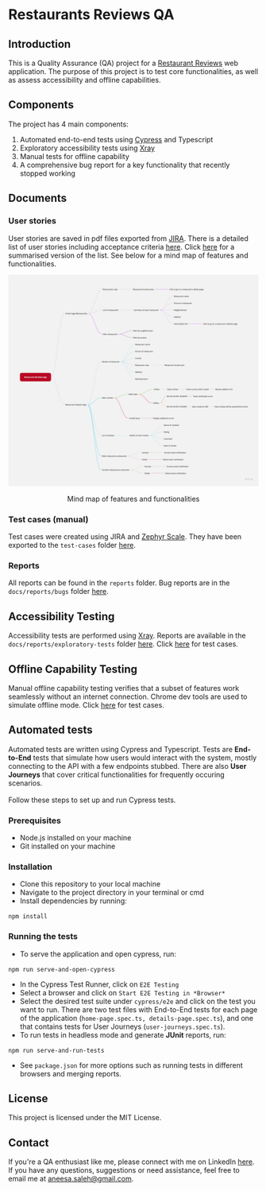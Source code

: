 # Restaurants Reviews QA

## Introduction
This is a Quality Assurance (QA) project for a [Restaurant Reviews](https://restaurant-reviews.glitch.me/) web application. The purpose of this project is to test core functionalities, as well as assess accessibility and offline capabilities.

## Components
The project has 4 main components:

1. Automated end-to-end tests using [Cypress](https://www.cypress.io) and Typescript
2. Exploratory accessibility tests using [Xray](https://www.getxray.app/exploratory-testing)
3. Manual tests for offline capability
4. A comprehensive bug report for a key functionality that recently stopped working

## Documents

### User stories
User stories are saved in pdf files exported from [JIRA](https://www.atlassian.com/software/jira). There is a detailed list of user stories including acceptance criteria [here](https://github.com/aneesa-saleh/restaurant-reviews-qa/tree/master/docs/user-stories/user-stories-details.pdf). Click [here](https://github.com/aneesa-saleh/restaurant-reviews-qa/tree/master/docs/user-stories/user-stories-summary.pdf) for a summarised version of the list. See below for a mind map of features and functionalities.

![Features and functionalities mind map](https://raw.githubusercontent.com/aneesa-saleh/restaurant-reviews-qa/master/docs/Features%20and%20functionalities%20mind%20map.jpg)

<p align=center>Mind map of features and functionalities</p>

### Test cases (manual)
Test cases were created using JIRA and [Zephyr Scale](https://smartbear.com/test-management/zephyr-scale/). They have been exported to the `test-cases` folder [here](https://github.com/aneesa-saleh/restaurant-reviews-qa/tree/master/docs/test-cases/offline-tests.xlsx).

### Reports
All reports can be found in the `reports` folder. Bug reports are in the `docs/reports/bugs` folder [here](https://github.com/aneesa-saleh/restaurant-reviews-qa/tree/master/docs/reports/bugs).

## Accessibility Testing
Accessibility tests are performed using [Xray](https://www.getxray.app/exploratory-testing). Reports are available in the `docs/reports/exploratory-tests` folder [here](https://github.com/aneesa-saleh/restaurant-reviews-qa/tree/master/docs/reports/exploratory-tests). Click [here](https://github.com/aneesa-saleh/restaurant-reviews-qa/tree/master/docs/test-cases/accessibility-test-cases.xlsx) for test cases.

## Offline Capability Testing
Manual offline capability testing verifies that a subset of features work seamlessly without an internet connection. Chrome dev tools are used to simulate offline mode. Click [here](https://github.com/aneesa-saleh/restaurant-reviews-qa/tree/master/docs/test-cases/offline-test-cases.xlsx) for test cases.

## Automated tests
Automated tests are written using Cypress and Typescript. Tests are **End-to-End** tests that simulate how users would interact with the system, mostly connecting to the API with a few endpoints stubbed. There are also **User Journeys** that cover critical functionalities for frequently occuring scenarios.
<br/>
<br/>
Follow these steps to set up and run Cypress tests.

### Prerequisites
* Node.js installed on your machine
* Git installed on your machine

### Installation
* Clone this repository to your local machine
* Navigate to the project directory in your terminal or cmd
* Install dependencies by running: 
```
npm install
```

### Running the tests
* To serve the application and open cypress, run:
```
npm run serve-and-open-cypress
```
* In the Cypress Test Runner, click on `E2E Testing`
* Select a browser and click on `Start E2E Testing in *Browser*`
* Select the desired test suite under `cypress/e2e` and click on the test you want to run. There are two test files with End-to-End tests for each page of the application (`home-page.spec.ts, details-page.spec.ts`), and one that contains tests for User Journeys (`user-journeys.spec.ts`).
* To run tests in headless mode and generate **JUnit** reports, run:
```
npm run serve-and-run-tests
```
* See `package.json` for more options such as running tests in different browsers and merging reports.

## License
This project is licensed under the MIT License.

## Contact
If you're a QA enthusiast like me, please connect with me on LinkedIn [here](https://www.linkedin.com/in/aneesa-saleh/). If you have any questions,  suggestions or need assistance, feel free to email me at aneesa.saleh@gmail.com.
